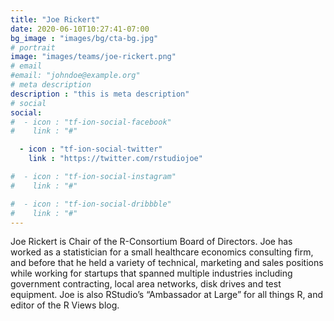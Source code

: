 ```yaml
---
title: "Joe Rickert"
date: 2020-06-10T10:27:41-07:00
bg_image : "images/bg/cta-bg.jpg"
# portrait
image: "images/teams/joe-rickert.png"
# email
#email: "johndoe@example.org"
# meta description
description : "this is meta description"
# social
social:
#  - icon : "tf-ion-social-facebook"
#    link : "#"

  - icon : "tf-ion-social-twitter"
    link : "https://twitter.com/rstudiojoe"

#  - icon : "tf-ion-social-instagram"
#    link : "#"

#  - icon : "tf-ion-social-dribbble"
#    link : "#"
---
```


Joe Rickert is Chair of the R-Consortium Board of Directors.  Joe has
worked as a statistician for a small healthcare economics consulting
firm, and before that he held a variety of technical, marketing and
sales positions while working for startups that spanned multiple
industries including government contracting, local area networks, disk
drives and test equipment. Joe is also RStudio’s “Ambassador at Large”
for all things R, and editor of the R Views blog.
